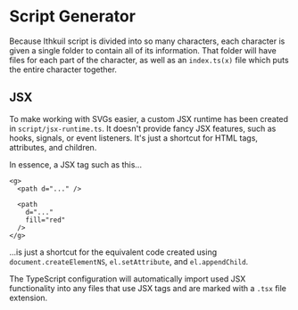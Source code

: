 # Script Generator

Because Ithkuil script is divided into so many characters, each character is
given a single folder to contain all of its information. That folder will have
files for each part of the character, as well as an `index.ts(x)` file which
puts the entire character together.

## JSX

To make working with SVGs easier, a custom JSX runtime has been created in
`script/jsx-runtime.ts`. It doesn't provide fancy JSX features, such as hooks,
signals, or event listeners. It's just a shortcut for HTML tags, attributes, and
children.

In essence, a JSX tag such as this...

```tsx
<g>
  <path d="..." />

  <path
    d="..."
    fill="red"
  />
</g>
```

...is just a shortcut for the equivalent code created using
`document.createElementNS`, `el.setAttribute`, and `el.appendChild`.

The TypeScript configuration will automatically import used JSX functionality
into any files that use JSX tags and are marked with a `.tsx` file extension.
